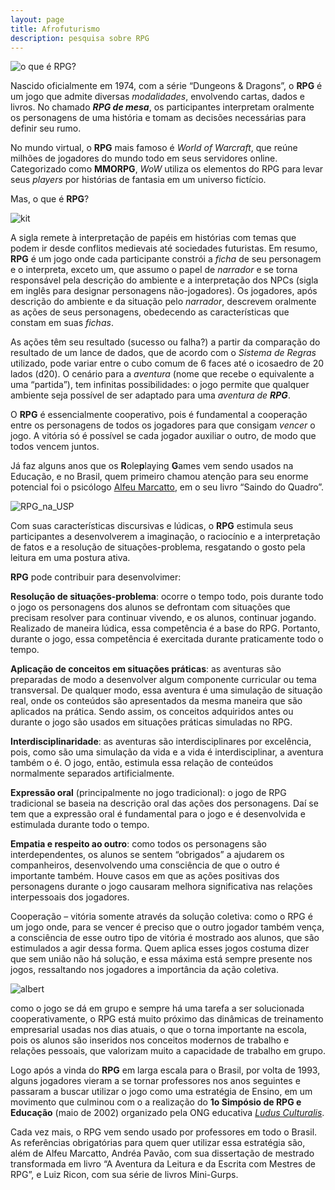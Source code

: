 ```yaml
---
layout: page
title: Afrofuturismo
description: pesquisa sobre RPG
---
```


![o que é RPG?][RPG_o_que_e]

Nascido oficialmente em 1974, com a série “Dungeons & Dragons”, o **RPG** é um jogo que admite diversas _modalidades_, envolvendo cartas, dados e livros. No chamado _**RPG de mesa**_, os participantes interpretam oralmente os personagens de uma história e tomam as decisões necessárias para definir seu rumo.

No mundo virtual, o **RPG** mais famoso é _World of Warcraft_, que reúne milhões de jogadores do mundo todo em seus servidores online. Categorizado como  **MMORPG**, _WoW_  utiliza os elementos do RPG para levar seus _players_ por histórias de fantasia em um universo fictício.

Mas, o que é **RPG**?

![kit][dices]  

A sigla remete à interpretação de papéis em histórias com temas que podem ir desde conflitos medievais até sociedades futuristas. Em resumo,  **RPG** é um jogo onde cada participante constrói a _ficha_ de seu personagem e o interpreta, exceto um, que assumo o papel de _narrador_ e se torna  responsável pela descrição do ambiente e a interpretação dos NPCs (sigla em inglês para designar personagens não-jogadores). Os jogadores, após descrição do ambiente e da situação pelo _narrador_, descrevem oralmente as ações de seus personagens, obedecendo as características que constam em suas _fichas_.

As ações têm seu resultado (sucesso ou falha?) a partir da comparação do resultado de um lance de dados, que de acordo com o _Sistema de Regras_ utilizado, pode variar entre o cubo comum de 6 faces até o icosaedro de 20 lados (d20). O cenário para a _aventura_ (nome que recebe o   equivalente a uma “partida”), tem infinitas possibilidades: o jogo permite que  qualquer ambiente seja possível de ser adaptado para uma _aventura de **RPG**_.

O **RPG** é essencialmente cooperativo, pois é fundamental a cooperação entre os personagens de todos os jogadores para que  consigam _vencer_ o jogo. A vitória só é possível se cada jogador auxiliar o outro, de modo que todos vencem juntos.

Já faz alguns anos que os **R**ole**p**laying **G**ames vem sendo usados na Educação, e no Brasil, quem primeiro chamou atenção para seu enorme potencial foi o psicólogo [Alfeu Marcatto](http://www.alfmarc.psc.br), em o seu livro “Saindo do Quadro”.

![ RPG_na_USP][jcampus]


 Com suas características discursivas e lúdicas, o **RPG** estimula seus participantes a desenvolverem a imaginação, o raciocínio e a interpretação de fatos e a resolução de situações-problema, resgatando o gosto pela leitura em uma postura ativa.

**RPG** pode contribuir para desenvolvimer:

**Resolução de situações-problema**: ocorre o tempo todo, pois durante todo o jogo os personagens dos alunos se defrontam com situações que precisam resolver para continuar vivendo, e os alunos, continuar jogando. Realizado de maneira lúdica, essa competência é a base do RPG. Portanto, durante o jogo, essa competência é exercitada durante praticamente todo o tempo.

**Aplicação de conceitos em situações práticas**: as aventuras são preparadas de modo a desenvolver algum componente curricular ou tema transversal. De qualquer modo, essa aventura é uma simulação de situação real, onde os conteúdos são apresentados da mesma maneira que são aplicados na prática. Sendo assim, os conceitos adquiridos antes ou durante o jogo são usados em situações práticas simuladas no RPG.

**Interdisciplinaridade**: as aventuras são interdisciplinares por excelência, pois, como são uma simulação da vida e a vida é interdisciplinar, a aventura também o é. O jogo, então, estimula essa relação de conteúdos normalmente separados artificialmente.

**Expressão oral** (principalmente no jogo tradicional): o jogo de RPG tradicional se baseia na descrição oral das ações dos personagens. Daí se tem que a expressão oral é fundamental para o jogo e é desenvolvida e estimulada durante todo o tempo.

**Empatia e respeito ao outro**: como todos os personagens são interdependentes, os alunos se sentem “obrigados” a ajudarem os companheiros, desenvolvendo uma consciência de que o outro é importante também. Houve casos em que as ações positivas dos personagens durante o jogo causaram melhora significativa nas relações interpessoais dos jogadores.

Cooperação – vitória somente através da solução coletiva: como o RPG é um jogo onde, para se vencer é preciso que o outro jogador também vença, a consciência de esse outro tipo de vitória é mostrado aos alunos, que são estimulados a agir dessa forma. Quem aplica esses jogos costuma dizer que sem união não há solução, e essa máxima está sempre presente nos jogos, ressaltando nos jogadores a importância da ação coletiva.

![albert][einstein]

como o jogo se dá em grupo e sempre há uma tarefa a ser solucionada cooperativamente, o RPG está muito próximo das dinâmicas de treinamento empresarial usadas nos dias atuais, o que o torna importante na escola, pois os alunos são inseridos nos conceitos modernos de trabalho e relações pessoais, que valorizam muito a capacidade de trabalho em grupo.  

Logo após a vinda do **RPG** em larga escala para o Brasil, por volta de 1993, alguns jogadores  vieram a se tornar professores nos anos seguintes e passaram a buscar utilizar o jogo como uma  estratégia de Ensino, em um movimento que culminou com o a realização do **1o Simpósio de RPG e Educação** (maio de 2002) organizado pela ONG educativa [_Ludus Culturalis_](www.rpgeducacao.com.br).

Cada vez mais, o RPG vem sendo usado por professores em todo o Brasil. As referências obrigatórias para quem quer utilizar essa estratégia são, além de Alfeu Marcatto, Andréa Pavão, com sua dissertação de mestrado transformada em livro “A Aventura da Leitura e da Escrita com Mestres de RPG”, e Luiz Ricon, com sua série de livros Mini-Gurps.


[RPG_o_que_e]: https://itxesco.github.io/assets/index_pics/dragon_feynman.jpg   

[jcampus]: https://itxesco.github.io/assets/figuras/rpg/JC_RPG.jpg

[dices]: https://itxesco.github.io/assets/figuras/rpg/dados.jpg

[einstein]: https://itxesco.github.io/assets/figuras/rpg/einstein.jpg
